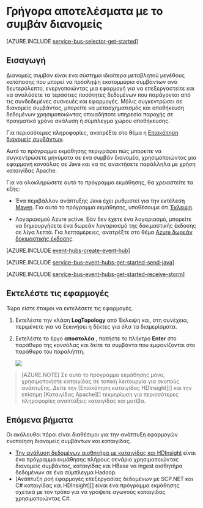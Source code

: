 <properties
    pageTitle="Γρήγορα αποτελέσματα με το συμβάν διανομείς σε Java με καταιγίδας Apache | Microsoft Azure"
    description="Παρακολουθήστε αυτήν την εκμάθηση για να ξεκινήσετε να χρησιμοποιείτε διανομείς συμβάν Azure; Αποστολή συμβάντων με Java και λήψη τους σε ένα σύμπλεγμα Apache καταιγίδας."
    services="event-hubs"
    documentationCenter=""
    authors="fsautomata"
    manager="timlt"
    editor=""/>

<tags
    ms.service="event-hubs"
    ms.workload="na"
    ms.tgt_pltfrm="na"
    ms.devlang="na"
    ms.topic="article"
    ms.date="09/06/2016"
    ms.author="sethm"/>

# <a name="get-started-with-event-hubs"></a>Γρήγορα αποτελέσματα με το συμβάν διανομείς

[AZURE.INCLUDE [service-bus-selector-get-started](../../includes/service-bus-selector-get-started.md)]

## <a name="introduction"></a>Εισαγωγή

Διανομείς συμβάν είναι ένα σύστημα ιδιαίτερα μεταβλητού μεγέθους κατάποσης που μπορεί να πρόσληψη εκατομμύρια συμβάντων ανά δευτερόλεπτο, ενεργοποιώντας μια εφαρμογή για να επεξεργαστείτε και να αναλύσετε τα τεράστιες ποσότητες δεδομένων που παράγονται από τις συνδεδεμένες συσκευές και εφαρμογές. Μόλις συγκεντρώσει σε διανομείς συμβάντος, μπορείτε να μετασχηματισμός και αποθήκευση δεδομένων χρησιμοποιώντας οποιαδήποτε υπηρεσία παροχής σε πραγματικό χρόνο ανάλυση ή σύμπλεγμα χώρου αποθήκευσης.

Για περισσότερες πληροφορίες, ανατρέξτε στο θέμα η [Επισκόπηση διανομείς συμβάντων][].

Αυτό το πρόγραμμα εκμάθησης περιγράφει πώς μπορείτε να συγκεντρώσετε μηνύματα σε ένα συμβάν διανομέα, χρησιμοποιώντας μια εφαρμογή κονσόλας σε Java και να τις ανακτήσετε παράλληλα με χρήση καταιγίδας Apache.

Για να ολοκληρώσετε αυτό το πρόγραμμα εκμάθησης, θα χρειαστείτε τα εξής:

+ Ένα περιβάλλον ανάπτυξης Java έχει ρυθμιστεί για την εκτέλεση [Maven](http://maven.apache.org/). Για αυτό το πρόγραμμα εκμάθησης, υποθέσουμε ότι [Έκλειψη](https://www.eclipse.org/).

+ Λογαριασμού Azure active. Εάν δεν έχετε ένα λογαριασμό, μπορείτε να δημιουργήσετε ένα δωρεάν λογαριασμό της δοκιμαστικής έκδοσης σε λίγα λεπτά. Για λεπτομέρειες, ανατρέξτε στο θέμα [Azure δωρεάν δοκιμαστικής έκδοσης](https://azure.microsoft.com/pricing/free-trial/).

[AZURE.INCLUDE [event-hubs-create-event-hub](../../includes/event-hubs-create-event-hub.md)]

[AZURE.INCLUDE [service-bus-event-hubs-get-started-send-java](../../includes/service-bus-event-hubs-get-started-send-java.md)]


[AZURE.INCLUDE [service-bus-event-hubs-get-started-receive-storm](../../includes/service-bus-event-hubs-get-started-receive-storm.md)]

## <a name="run-the-applications"></a>Εκτελέστε τις εφαρμογές

Τώρα είστε έτοιμοι να εκτελέσετε τις εφαρμογές.

1.  Εκτελέστε την κλάση **LogTopology** από Έκλειψη και, στη συνέχεια, περιμένετε για να ξεκινήσει η δέκτες για όλα τα διαμερίσματα.

2.  Εκτελέστε το έργο **αποστολέα** , πατήστε το πλήκτρο **Enter** στο παράθυρο της κονσόλας και δείτε τα συμβάντα που εμφανίζονται στο παράθυρο του παραλήπτη.

    ![][22]

> [AZURE.NOTE] Σε αυτό το πρόγραμμα εκμάθησης μόνο, χρησιμοποιήστε καταιγίδας σε τοπική λειτουργία για σκοπούς ανάπτυξης. Δείτε την [Επισκόπηση καταιγίδας HDInsight][] και την επίσημη [Καταιγίδας Apache][] τεκμηρίωση για περισσότερες πληροφορίες αναπτύξεις καταιγίδας και μοτίβα.

## <a name="next-steps"></a>Επόμενα βήματα

Οι ακόλουθοι πόροι είναι διαθέσιμοι για την ανάπτυξη εφαρμογών ενοποίηση διανομείς συμβάντων και καταιγίδας.

- [Την ανάλυση δεδομένων αισθητήρα με καταιγίδας και HDInsight] είναι ένα πρόγραμμα εκμάθησης πλήρους σενάριο χρησιμοποιώντας διανομείς συμβάντος, καταιγίδας και HBase να ingest αισθητήρα δεδομένων σε ένα σύμπλεγμα Hadoop.
- [Ανάπτυξη ροή εφαρμογές επεξεργασίας δεδομένων με SCP.NET και C# καταιγίδας και HDInsight][] είναι ένα πρόγραμμα εκμάθησης σχετικά με τον τρόπο για να γράψετε αγωγούς καταιγίδας χρησιμοποιώντας C#.

<!-- Images. -->
[22]: ./media/event-hubs-java-storm-getstarted/receive-storm2.png

<!-- Links -->
[Azure classic portal]: https://manage.windowsazure.com/
[Event Processor Host]: https://www.nuget.org/packages/Microsoft.Azure.ServiceBus.EventProcessorHost
[Επισκόπηση διανομείς συμβάντων]: event-hubs-overview.md

[Apache καταιγίδας]: https://storm.incubator.apache.org
[Επισκόπηση HDInsight καταιγίδας]: ../hdinsight/hdinsight-storm-overview.md
[Την ανάλυση δεδομένων αισθητήρα με καταιγίδας και HDInsight]: ../hdinsight/hdinsight-storm-sensor-data-analysis.md
[Ανάπτυξη εφαρμογών επεξεργασίας δεδομένων με SCP.NET και C# καταιγίδας και HDInsight ροής]: ../hdinsight/hdinsight-storm-develop-csharp-visual-studio-topology.md
 
